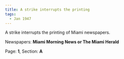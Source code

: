 ```yaml
---  
title: A strike interrupts the printing  
tags:  
  - Jan 1947  
---  
```

  
A strike interrupts the printing of Miami newspapers.  
  
Newspapers: **Miami Morning News or The Miami Herald**  
  
Page: **1**, Section: **A** 
